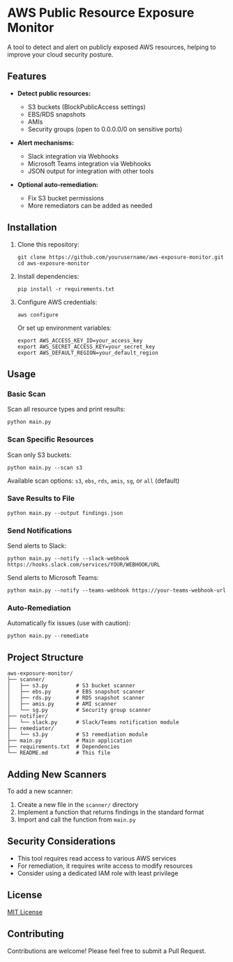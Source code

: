 # AWS Public Resource Exposure Monitor

A tool to detect and alert on publicly exposed AWS resources, helping to improve your cloud security posture.

## Features

- **Detect public resources:**
  - S3 buckets (BlockPublicAccess settings)
  - EBS/RDS snapshots
  - AMIs
  - Security groups (open to 0.0.0.0/0 on sensitive ports)

- **Alert mechanisms:**
  - Slack integration via Webhooks
  - Microsoft Teams integration via Webhooks
  - JSON output for integration with other tools

- **Optional auto-remediation:**
  - Fix S3 bucket permissions
  - More remediators can be added as needed

## Installation

1. Clone this repository:
   ```
   git clone https://github.com/yourusername/aws-exposure-monitor.git
   cd aws-exposure-monitor
   ```

2. Install dependencies:
   ```
   pip install -r requirements.txt
   ```

3. Configure AWS credentials:
   ```
   aws configure
   ```
   Or set up environment variables:
   ```
   export AWS_ACCESS_KEY_ID=your_access_key
   export AWS_SECRET_ACCESS_KEY=your_secret_key
   export AWS_DEFAULT_REGION=your_default_region
   ```

## Usage

### Basic Scan

Scan all resource types and print results:

```
python main.py
```

### Scan Specific Resources

Scan only S3 buckets:

```
python main.py --scan s3
```

Available scan options: `s3`, `ebs`, `rds`, `amis`, `sg`, or `all` (default)

### Save Results to File

```
python main.py --output findings.json
```

### Send Notifications

Send alerts to Slack:

```
python main.py --notify --slack-webhook https://hooks.slack.com/services/YOUR/WEBHOOK/URL
```

Send alerts to Microsoft Teams:

```
python main.py --notify --teams-webhook https://your-teams-webhook-url
```

### Auto-Remediation

Automatically fix issues (use with caution):

```
python main.py --remediate
```

## Project Structure

```
aws-exposure-monitor/
├── scanner/
│   ├── s3.py         # S3 bucket scanner
│   ├── ebs.py        # EBS snapshot scanner
│   ├── rds.py        # RDS snapshot scanner
│   ├── amis.py       # AMI scanner
│   └── sg.py         # Security group scanner
├── notifier/
│   └── slack.py      # Slack/Teams notification module
├── remediator/
│   └── s3.py         # S3 remediation module
├── main.py           # Main application
├── requirements.txt  # Dependencies
└── README.md         # This file
```

## Adding New Scanners

To add a new scanner:

1. Create a new file in the `scanner/` directory
2. Implement a function that returns findings in the standard format
3. Import and call the function from `main.py`

## Security Considerations

- This tool requires read access to various AWS services
- For remediation, it requires write access to modify resources
- Consider using a dedicated IAM role with least privilege

## License

[MIT License](LICENSE)

## Contributing

Contributions are welcome! Please feel free to submit a Pull Request.
